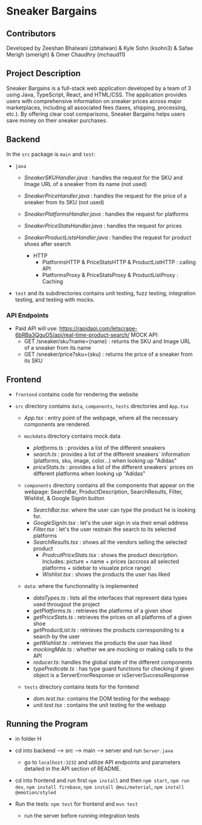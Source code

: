 # Sneaker Bargains
## Contributors
Developed by Zeeshan Bhalwani (zbhalwan) & Kyle Sohn (ksohn3) & Safae Merigh (smerigh) & Omer Chaudhry (mchaud11)

## Project Description
Sneaker Bargains is a full-stack web application developed by a team of 3 using Java, TypeScript, React, and HTML/CSS. The application provides users with comprehensive information on sneaker prices across major marketplaces, including all associated fees (taxes, shipping, processing, etc.). By offering clear cost comparisons, Sneaker Bargains helps users save money on their sneaker purchases.


## Backend
In the `src` package is `main` and `test`:
* `java` 

  * _SneakerSKUHandler.java_ : handles the request for the SKU and Image URL of a sneaker from its name (not used)
  * _SneakerPriceHandler.java_ : handles the request for the price of a sneaker from its SKU (not used)

  * _SneakerPlatformsHandler.java_ : handles the request for platforms
  * _SneakerPriceStatsHandler.java_ : handles the request for prices
  * _SneakerProductListsHandler.java_ : handles the request for product shoes after search

    * HTTP
      * PlatformsHTTP & PriceStatsHTTP & ProductListHTTP : calling API 
      * PlatformsProxy & PriceStatsProxy & ProductListProxy : Caching

* `test` and its subdirectories contains unit testing, fuzz testing, integration testing, and testing with mocks.


### API Endpoints
* Paid API will use: https://rapidapi.com/letscrape-6bRBa3QguO5/api/real-time-product-search/
MOCK API:
  * GET /sneaker/sku?name={name} : returns the SKU and Image URL of a sneaker from its name
  * GET /sneaker/price?sku={sku} : returns the price of a sneaker from its SKU

## Frontend
* `frontend` contains code for rendering the website

* `src` directory contains `data`, `components`, `tests` directories and `App.tsx`

  * _App.tsx_ : entry point of the webpage, where all the necessary components are rendered.

  * `mockdata` directory contains mock data 
    * _platforms.ts_ : provides a list of the different sneakers
    * _search.ts_ : provides a list of the different sneakers´ information (platforms, sku, image, color...) when looking up "Adidas"
    * _priceStats.ts_ : provides a list of the different sneakers´ prices on different platforms when looking up "Adidas"

  * `components` directory contains all the components that appear on the webpage: SearchBar, ProductDescription, SearchResults, Filter, Wishlist, & Google SignIn button

    * _SearchBar.tsx_: where the user can type the product he is looking for. 
    * _GoogleSignIn.tsx_ : let's the user sign in via their email address
    * _Filter.tsx_ : let's the user restrain the search to its selected platforms
    * _SearchResults.tsx_ : shows all the vendors selling the selected product 
      * _ProdcutPriceStats.tsx_ : shows the product description. Includes: picture + name + prices (accross all selected platforms + sidebar to visualze price range)
      * _Wishlist.tsx_ : shows the products the user has liked
  
  * `data`: where the functionnality is implemented
    * _dataTypes.ts_ : lists all the interfaces that represent data types used througout the project
    * _getPlatforms.ts_ : retrieves the platforms of a given shoe 
    * _getPriceStats.ts_  : retrieves the prices on all platforms of a given shoe 
    * _getProductList.ts_  : retrieves the products corresponding to a search by the user 
    * _getWishlist.ts_ :  retrieves the products the user has liked
    * _mockingMde.ts_ : whether we are mocking or making calls to the API
    * _reducer.ts_: handles the global state of the different components
    * _typePredicate.ts_ : has type guard functions for checking if given object is a ServerErrorResponse or isServerSuccessResponse

  * `tests` directory contains tests for the forntend 
    * _dom.test.tsx_: contains the DOM testing for the webapp
    * _unit.test.tsx_ : contains the unit testing for the webapp


## Running the Program

* in folder H
* cd into backend --> src --> main --> server and run `Server.java`
  * go to `localhost:3232` and utilize API endpoints and parameters detailed in the API section of README.

* cd into frontend and run first `npm install` and then `npm start`, `npm run dev`, `npm install firebase`, `npm install @mui/material`, `npm install @emotion/styled`

* Run the tests: `npm test` for frontend and `mvn test`
  * run the server before running integration tests
